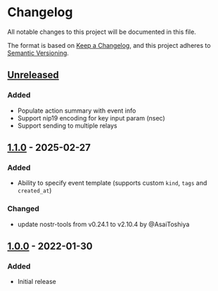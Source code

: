 # Changelog

All notable changes to this project will be documented in this file.

The format is based on [Keep a Changelog](https://keepachangelog.com/en/1.1.0/),
and this project adheres to [Semantic Versioning](https://semver.org/spec/v2.0.0.html).

## [Unreleased]

### Added
- Populate action summary with event info
- Support nip19 encoding for key input param (nsec)
- Support sending to multiple relays

## [1.1.0] - 2025-02-27
### Added
- Ability to specify event template (supports custom `kind`, `tags` and `created_at`)

### Changed
- update nostr-tools from v0.24.1 to v2.10.4 by @AsaiToshiya

## [1.0.0] - 2022-01-30
### Added
- Initial release

[Unreleased]: https://github.com/theborakompanioni/nostr-action/compare/v1.1.0...HEAD
[1.1.0]: https://github.com/theborakompanioni/nostr-action/releases/tag/v1.0.0...v1.1.0
[1.0.0]: https://github.com/theborakompanioni/nostr-action/releases/tag/v1.0.0
